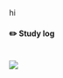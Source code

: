 hi 
#### :pencil2: Study log
 
  <br/>
<img src="https://github-readme-stats.vercel.app/api?username=kingjinyong&show_icons=true&theme=gotham">
  <br/>  
</div>
